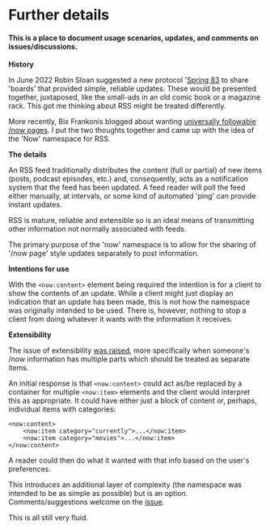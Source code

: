 # Further details

#### This is a place to document usage scenarios, updates, and comments on issues/discussions.

**History**

In June 2022 Robin Sloan suggested a new protocol '[Spring 83](https://www.robinsloan.com/lab/specifying-spring-83/) to share 'boards' that provided simple, reliable updates. These would be presented together, juxtaposed, like the small-ads in an old comic book or a magazine rack. This got me thinking about RSS might be treated differently.

More recently, Bix Frankonis blogged about wanting [universally followable /now pages](https://bix.blog/2023/Jan/20/toward-universally-followable-now-pages). I put the two thoughts together and came up with the idea of the 'Now' namespace for RSS.

**The details**

An RSS feed traditionally distributes the content (full or partial) of new items (posts, podcast episodes, etc.) and, consequently, acts as a notification system that the feed has been updated. A feed reader will poll the feed either manually, at intervals, or some kind of automated 'ping' can provide instant updates.

RSS is mature, reliable and extensible so is an ideal means of transmitting other information not normally associated with feeds.

The primary purpose of the 'now' namespace is to allow for the sharing of '/now page' style updates separately to post information.

**Intentions for use**

With the `<now:content>` element being required the intention is for a client to show the contents of an update. While a client might just display an indication that an update has been made, this is not how the namespace was originally intended to be used. There is, however, nothing to stop a client from doing whatever it wants with the information it receives.

**Extensibility**

The issue of extensibility [was raised](https://github.com/colin-walker/Now-Namespace/issues/1), more specifically when someone's /now information has multiple parts which should be treated as separate items.

An initial response is that `<now:content>` could act as/be replaced by a container for multiple `<now:item>` elements and the client would interpret this as appropriate. It could have either just a block of content or, perhaps, individual items with categories:

```
<now:content>
    <now:item category="currently">...</now:item>  
    <now:item category="movies">...</now:item>
</now:content>
```

A reader could then do what it wanted with that info based on the user's preferences.

This introduces an additional layer of complexity (the namespace was intended to be as simple as possible) but is an option. Comments/suggestions welcome on the [issue](https://github.com/colin-walker/Now-Namespace/issues/1).

This is all still very fluid.
